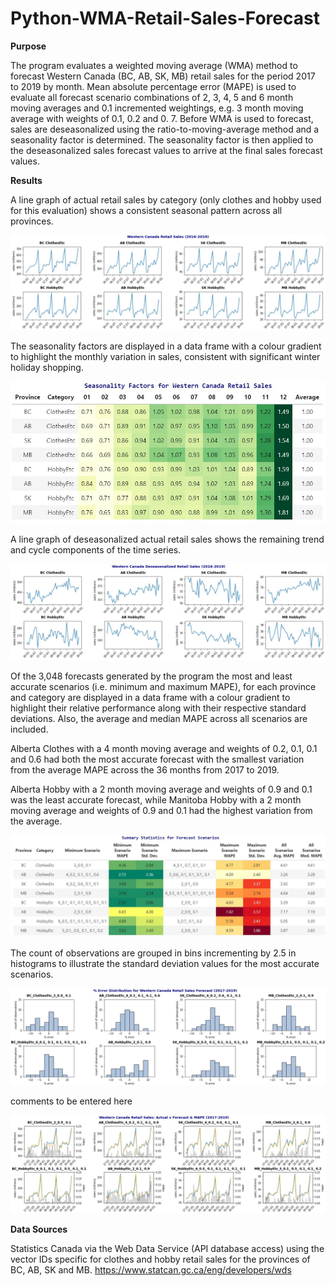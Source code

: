 # Python-WMA-Retail-Sales-Forecast


**Purpose**

The program evaluates a weighted moving average (WMA) method to forecast Western Canada (BC, AB, SK, MB) retail sales for the period 2017 to 2019 by month. Mean absolute percentage error (MAPE) is used to evaluate all forecast scenario combinations of 2, 3, 4, 5 and 6 month moving averages and 0.1 incremented weightings, e.g. 3 month moving average with weights of 0.1, 0.2 and 0. 7. Before WMA is used to forecast, sales are deseasonalized using the ratio-to-moving-average method and a seasonality factor is determined. The seasonality factor is then applied to the deseasonalized sales forecast values to arrive at the final sales forecast values.

**Results**

A line graph of actual retail sales by category (only clothes and hobby used for this evaluation) shows a consistent seasonal pattern across all provinces.  

![alt text](https://github.com/aaronmkwong/Python-WMA-Retail-Sales-Forecast/blob/main/Images/01_Western_Canada_Retail_Sales.JPG)

The seasonality factors are displayed in a data frame with a colour gradient to highlight the monthly variation in sales, consistent with significant winter holiday shopping.   

![alt text](https://github.com/aaronmkwong/Python-WMA-Retail-Sales-Forecast/blob/main/Images/02_Seasonality_Factors.JPG)

A line graph of deseasonalized actual retail sales shows the remaining trend and cycle components of the time series.  

![alt text](https://github.com/aaronmkwong/Python-WMA-Retail-Sales-Forecast/blob/main/Images/03_Deasonalized_Sales.JPG)

Of the 3,048 forecasts generated by the program the most and least accurate scenarios (i.e. minimum and maximum MAPE), for each province and category are displayed in a data frame with a colour gradient to highlight their relative performance along with their respective standard deviations. Also, the average and median MAPE across all scenarios are included. 

Alberta Clothes with a 4 month moving average and weights of 0.2, 0.1, 0.1 and 0.6 had both the most accurate forecast with the smallest variation from the average MAPE across the 36 months from 2017 to 2019.          

Alberta Hobby with a 2 month moving average and weights of 0.9 and 0.1 was the least accurate forecast, while Manitoba Hobby with a 2 month moving average and weights of 0.9 and 0.1 had the highest variation from the average.  

![alt text](https://github.com/aaronmkwong/Python-WMA-Retail-Sales-Forecast/blob/main/Images/04_Summary_Statistics_Forecast.JPG)

The count of observations are grouped in bins incrementing by 2.5 in histograms to illustrate the standard deviation values for the most accurate scenarios.  

![alt text](https://github.com/aaronmkwong/Python-WMA-Retail-Sales-Forecast/blob/main/Images/05_Error_Distribution.JPG)

comments to be entered here

![alt text](https://github.com/aaronmkwong/Python-WMA-Retail-Sales-Forecast/blob/main/Images/06_Actual_Forecast_MAPE.JPG)

**Data Sources**

Statistics Canada via the Web Data Service (API database access) using the vector IDs specific for clothes and hobby retail sales for the provinces of BC, AB, SK and MB. 
https://www.statcan.gc.ca/eng/developers/wds

